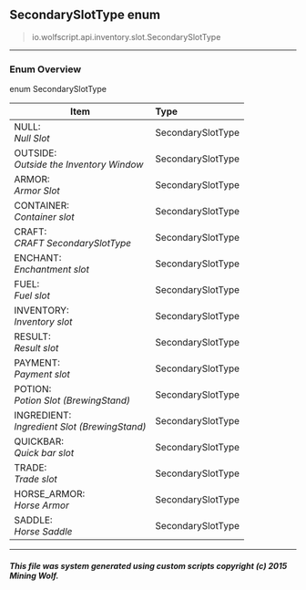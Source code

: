 ## SecondarySlotType __enum__

>io.wolfscript.api.inventory.slot.SecondarySlotType

---

### Enum Overview

enum SecondarySlotType

Item | Type   
--- | :--- 
NULL: <br> _Null Slot_ | SecondarySlotType
OUTSIDE: <br> _Outside the Inventory Window_ | SecondarySlotType
ARMOR: <br> _Armor Slot_ | SecondarySlotType
CONTAINER: <br> _Container slot_ | SecondarySlotType
CRAFT: <br> _CRAFT SecondarySlotType_ | SecondarySlotType
ENCHANT: <br> _Enchantment slot_ | SecondarySlotType
FUEL: <br> _Fuel slot_ | SecondarySlotType
INVENTORY: <br> _Inventory slot_ | SecondarySlotType
RESULT: <br> _Result slot_ | SecondarySlotType
PAYMENT: <br> _Payment slot_ | SecondarySlotType
POTION: <br> _Potion Slot (BrewingStand)_ | SecondarySlotType
INGREDIENT: <br> _Ingredient Slot (BrewingStand)_ | SecondarySlotType
QUICKBAR: <br> _Quick bar slot_ | SecondarySlotType
TRADE: <br> _Trade slot_ | SecondarySlotType
HORSE_ARMOR: <br> _Horse Armor_ | SecondarySlotType
SADDLE: <br> _Horse Saddle_ | SecondarySlotType



---



##### This file was system generated using custom scripts copyright (c) 2015 Mining Wolf.
	

